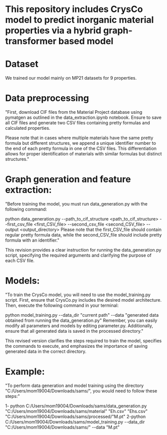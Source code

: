 # This repository includes CrysCo model to predict inorganic material properties via a hybrid graph-transformer based model

# Dataset

We trained our model mainly on MP21 datasets for 9 properties.

# Data preprocessing

"First, download CIF files from the Material Project database using pymatgen as outlined in the data_extraction.ipynb notebook. Ensure to save all CIF files and generate two CSV files containing pretty formulas and calculated properties.

Please note that in cases where multiple materials have the same pretty formula but different structures, we append a unique identifier number to the end of each pretty formula in one of the CSV files. This differentiation allows for proper identification of materials with similar formulas but distinct structures."

# Graph generation and feature extraction:

"Before training the model, you must run data_generation.py with the following command:

python data_generation.py --path_to_cif_structure <path_to_cif_structure> --first_csv_file <first_CSV_file> --second_csv_file <second_CSV_file> --output <output_directory>
Please note that the first_CSV_file should contain regular pretty formula data, while the second_CSV_file should include pretty formula with an identifier."

This revision provides a clear instruction for running the data_generation.py script, specifying the required arguments and clarifying the purpose of each CSV file.

# Models:
"To train the CrysCo model, you will need to use the model_training.py script. First, ensure that CrysCo.py includes the desired model architecture. Then, execute the following command in your terminal:

python model_training.py --data_dir "current path" --data "generated data obtained from running the data_generation.py"
Remember, you can easily modify all parameters and models by editing parameter.py. Additionally, ensure that all generated data is saved in the processed directory."

This revised version clarifies the steps required to train the model, specifies the commands to execute, and emphasizes the importance of saving generated data in the correct directory.
# Example: 
"To perform data generation and model training using the directory "C:/Users/mom19004/Downloads/sams/", you would need to follow these steps:"

1- python C:/Users/mom19004/Downloads/sams/data_generation.py "C:/Users/mom19004/Downloads/sams/material" "Eh.csv" "Ehs.csv" "C:/Users/mom19004/Downloads/sams/processed/"M.pt"
2-python C:/Users/mom19004/Downloads/sams/model_training.py --data_dir "C:/Users/mom19004/Downloads/sams/" --data "M.pt"


